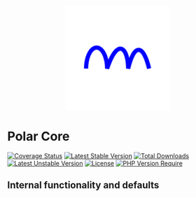 <p align="center">
    <img width="240" src="./phpolar.svg" />
</p>

# Polar Core

[![Coverage Status](https://coveralls.io/repos/github/phpolar/phpolar-core/badge.svg?branch=main)](https://coveralls.io/github/phpolar/phpolar-core?branch=main) [![Latest Stable Version](http://poser.pugx.org/phpolar/phpolar-core/v)](https://packagist.org/packages/phpolar/phpolar-core) [![Total Downloads](http://poser.pugx.org/phpolar/phpolar-core/downloads)](https://packagist.org/packages/phpolar/phpolar-core) [![Latest Unstable Version](http://poser.pugx.org/phpolar/phpolar-core/v/unstable)](https://packagist.org/packages/phpolar/phpolar-core) [![License](http://poser.pugx.org/phpolar/phpolar-core/license)](https://packagist.org/packages/phpolar/phpolar-core) [![PHP Version Require](http://poser.pugx.org/phpolar/phpolar-core/require/php)](https://packagist.org/packages/phpolar/phpolar-core)

## Internal functionality and defaults
